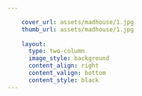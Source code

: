 ```yaml
---

    cover_url: assets/madhouse/1.jpg
    thumb_url: assets/madhouse/1.jpg
    
    layout:
      type: two-column
      image_style: background
      content_align: right
      content_valign: bottom
      content_style: black
---
```

